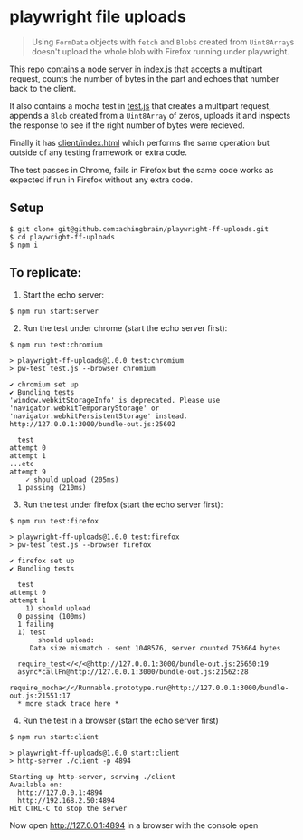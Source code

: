 # playwright file uploads

> Using `FormData` objects with `fetch` and `Blob`s created from `Uint8Array`s doesn't upload the whole blob with Firefox running under playwright.

This repo contains a node server in [index.js](./index.js) that accepts a multipart request, counts the number of bytes in the part and echoes that number back to the client.

It also contains a mocha test in [test.js](./test.js) that creates a multipart request, appends a `Blob` created from a `Uint8Array` of zeros, uploads it and inspects the response to see if the right number of bytes were recieved.

Finally it has [client/index.html](./client/index.html) which performs the same operation but outside of any testing framework or extra code.

The test passes in Chrome, fails in Firefox but the same code works as expected if run in Firefox without any extra code.

## Setup

```console
$ git clone git@github.com:achingbrain/playwright-ff-uploads.git
$ cd playwright-ff-uploads
$ npm i
```

## To replicate:

1. Start the echo server:

```
$ npm run start:server
```

2. Run the test under chrome (start the echo server first):

```
$ npm run test:chromium

> playwright-ff-uploads@1.0.0 test:chromium
> pw-test test.js --browser chromium

✔ chromium set up
✔ Bundling tests
'window.webkitStorageInfo' is deprecated. Please use 'navigator.webkitTemporaryStorage' or 'navigator.webkitPersistentStorage' instead.
http://127.0.0.1:3000/bundle-out.js:25602

  test
attempt 0
attempt 1
...etc
attempt 9
    ✓ should upload (205ms)
  1 passing (210ms)
```

3. Run the test under firefox (start the echo server first):

```console
$ npm run test:firefox

> playwright-ff-uploads@1.0.0 test:firefox
> pw-test test.js --browser firefox

✔ firefox set up
✔ Bundling tests

  test
attempt 0
attempt 1
    1) should upload
  0 passing (100ms)
  1 failing
  1) test
       should upload:
     Data size mismatch - sent 1048576, server counted 753664 bytes

  require_test</</<@http://127.0.0.1:3000/bundle-out.js:25650:19
  async*callFn@http://127.0.0.1:3000/bundle-out.js:21562:28
  require_mocha</</Runnable.prototype.run@http://127.0.0.1:3000/bundle-out.js:21551:17
  * more stack trace here *
```

4. Run the test in a browser (start the echo server first)

```console
$ npm run start:client

> playwright-ff-uploads@1.0.0 start:client
> http-server ./client -p 4894

Starting up http-server, serving ./client
Available on:
  http://127.0.0.1:4894
  http://192.168.2.50:4894
Hit CTRL-C to stop the server
```

Now open http://127.0.0.1:4894 in a browser with the console open
